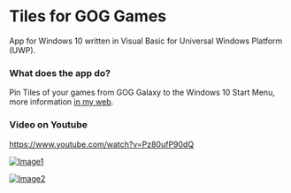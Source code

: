# Tiles for GOG Games

App for Windows 10 written in Visual Basic for Universal Windows Platform (UWP).

### What does the app do?

Pin Tiles of your games from GOG Galaxy to the Windows 10 Start Menu, more information [in my web](https://pepeizqapps.com/app/gog-tiles/).

### Video on Youtube
https://www.youtube.com/watch?v=Pz80ufP90dQ

[![Image1](https://i.imgur.com/jvzMPKg.png)](https://pepeizqapps.com/app/gog-tiles/)

[![Image2](https://i.imgur.com/Wh3vRlS.png)](https://pepeizqapps.com/app/gog-tiles/)
